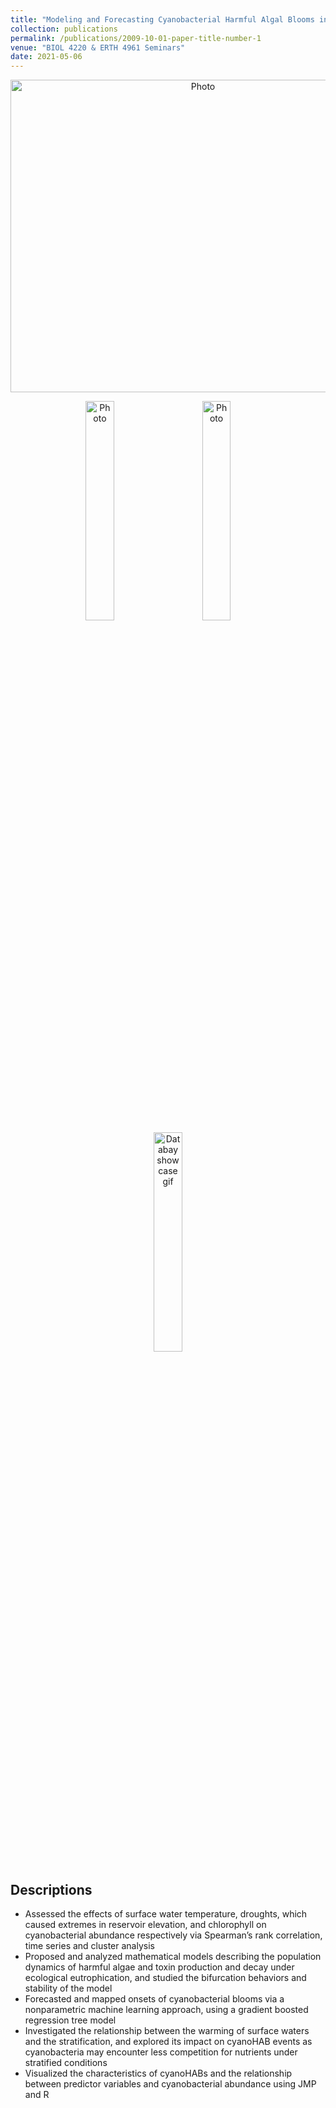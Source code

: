 ```yaml
---
title: "Modeling and Forecasting Cyanobacterial Harmful Algal Blooms in a Eutrophic Drinking-water Reservoir"
collection: publications
permalink: /publications/2009-10-01-paper-title-number-1
venue: "BIOL 4220 & ERTH 4961 Seminars"
date: 2021-05-06
---
```


<p align="center">
  <img src="https://haowen-he.github.io/images/HAB.jpg?raw=true" alt="Photo" width="600" height="500" /> 
</p>

<p align="center">
  <img src="https://haowen-he.github.io/images/HAB.jpg?raw=true" alt="Photo" width="30%"> 
  &nbsp; &nbsp; &nbsp; &nbsp;
  <img src="https://haowen-he.github.io/images/Rplot 4.06.27 PM.png?raw=true" alt="Photo" width="30%"> 
  &nbsp; &nbsp; &nbsp; &nbsp;
  <img src="https://haowen-he.github.io/images/x_z.gif" alt="Databay showcase gif" width="30%">
</p>

## Descriptions
* Assessed the effects of surface water temperature, droughts, which caused extremes in reservoir elevation, and chlorophyll on cyanobacterial abundance respectively via Spearman’s rank correlation, time series and cluster analysis
* Proposed and analyzed mathematical models describing the population dynamics of harmful algae and toxin production and decay under ecological eutrophication, and studied the bifurcation behaviors and stability of the model
* Forecasted and mapped onsets of cyanobacterial blooms via a nonparametric machine learning approach, using a gradient boosted regression tree model
* Investigated the relationship between the warming of surface waters and the stratification, and explored its impact on cyanoHAB events as cyanobacteria may encounter less competition for nutrients under stratified conditions
* Visualized the characteristics of cyanoHABs and the relationship between predictor variables and cyanobacterial abundance using JMP and R


